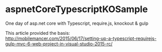 # aspnetCoreTypescriptKOSample
One day of asp.net core with Typescript, require.js, knockout & gulp

This article provided the basis: http://mobilemancer.com/2015/06/17/setting-up-a-typescript-requirejs-gulp-mvc-6-web-project-in-visual-studio-2015-rc/
